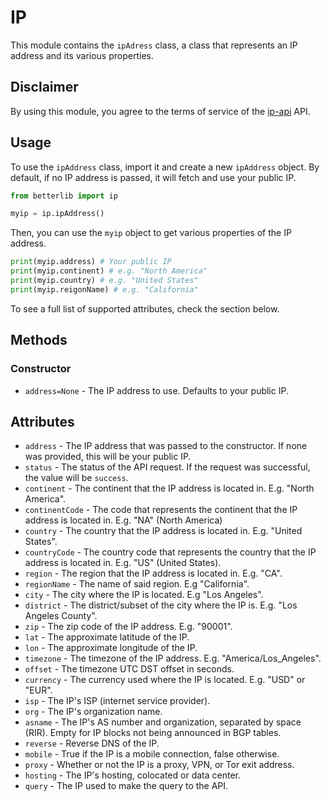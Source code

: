 # IP

This module contains the `ipAdress` class, a class that represents an IP address and its various properties.

## Disclaimer

By using this module, you agree to the terms of service of the [ip-api](https://ip-api.com/) API.

## Usage

To use the `ipAddress` class, import it and create a new `ipAddress` object. By default, if no IP address is passed, it will fetch and use your public IP.

```py
from betterlib import ip

myip = ip.ipAddress()
```

Then, you can use the `myip` object to get various properties of the IP address.

```py
print(myip.address) # Your public IP
print(myip.continent) # e.g. "North America"
print(myip.country) # e.g. "United States"
print(myip.reigonName) # e.g. "California"
```

To see a full list of supported attributes, check the section below.

## Methods

### Constructor

- `address=None` - The IP address to use. Defaults to your public IP.
  
## Attributes

- `address` - The IP address that was passed to the constructor. If none was provided, this will be your public IP.
- `status` - The status of the API request. If the request was successful, the value will be `success`.
- `continent` - The continent that the IP address is located in. E.g. "North America".
- `continentCode` - The code that represents the continent that the IP address is located in. E.g. "NA" (North America)
- `country` - The country that the IP address is located in. E.g. "United States".
- `countryCode` - The country code that represents the country that the IP address is located in. E.g. "US" (United States).
- `region` - The region that the IP address is located in. E.g. "CA".
- `regionName` - The name of said region. E.g "California".
- `city` - The city where the IP is located. E.g "Los Angeles".
- `district` - The district/subset of the city where the IP is. E.g. "Los Angeles County".
- `zip` - The zip code of the IP address. E.g. "90001".
- `lat` - The approximate latitude of the IP.
- `lon` - The approximate longitude of the IP.
- `timezone` - The timezone of the IP address. E.g. "America/Los_Angeles".
- `offset` - The timezone UTC DST offset in seconds.
- `currency` - The currency used where the IP is located. E.g. "USD" or "EUR".
- `isp` - The IP's ISP (internet service provider).
- `org` - The IP's organization name.
- `asname` - The IP's AS number and organization, separated by space (RIR). Empty for IP blocks not being announced in BGP tables.
- `reverse` - Reverse DNS of the IP.
- `mobile` - True if the IP is a mobile connection, false otherwise.
- `proxy` - Whether or not the IP is a proxy, VPN, or Tor exit address.
- `hosting` - The IP's hosting, colocated or data center.
- `query` - The IP used to make the query to the API.
